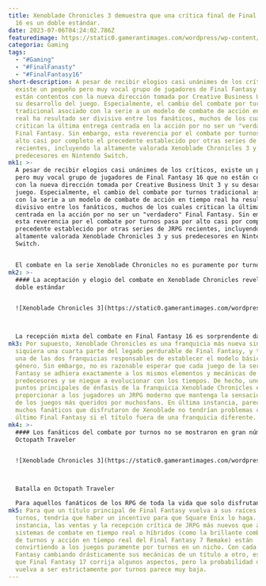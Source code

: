 ```yaml
---
title: Xenoblade Chronicles 3 demuestra que una crítica final de Final Fantasy
  16 es un doble estándar.
date: 2023-07-06T04:24:02.786Z
featuredimage: https://static0.gamerantimages.com/wordpress/wp-content/uploads/2023/07/xenoblade-chronicles-3_key-art.jpg?q=50&fit=contain&w=1140&h=&dpr=1.5
categoria: Gaming
tags:
  - "#Gaming"
  - "#FinalFanasty"
  - "#FinalFantasy16"
short-description: A pesar de recibir elogios casi unánimes de los críticos,
  existe un pequeño pero muy vocal grupo de jugadores de Final Fantasy 16 que no
  están contentos con la nueva dirección tomada por Creative Business Unit 3 y
  su desarrollo del juego. Especialmente, el cambio del combate por turnos
  tradicional asociado con la serie a un modelo de combate de acción en tiempo
  real ha resultado ser divisivo entre los fanáticos, muchos de los cuales
  critican la última entrega centrada en la acción por no ser un "verdadero"
  Final Fantasy. Sin embargo, esta reverencia por el combate por turnos pasa por
  alto casi por completo el precedente establecido por otras series de JRPG
  recientes, incluyendo la altamente valorada Xenoblade Chronicles 3 y sus
  predecesores en Nintendo Switch.
mk1: >-
  A pesar de recibir elogios casi unánimes de los críticos, existe un pequeño
  pero muy vocal grupo de jugadores de Final Fantasy 16 que no están contentos
  con la nueva dirección tomada por Creative Business Unit 3 y su desarrollo del
  juego. Especialmente, el cambio del combate por turnos tradicional asociado
  con la serie a un modelo de combate de acción en tiempo real ha resultado ser
  divisivo entre los fanáticos, muchos de los cuales critican la última entrega
  centrada en la acción por no ser un "verdadero" Final Fantasy. Sin embargo,
  esta reverencia por el combate por turnos pasa por alto casi por completo el
  precedente establecido por otras series de JRPG recientes, incluyendo la
  altamente valorada Xenoblade Chronicles 3 y sus predecesores en Nintendo
  Switch.


  El combate en la serie Xenoblade Chronicles no es puramente por turnos, sino que depende en gran medida de acciones automatizadas y tiempos de reutilización, muy similar a un MMORPG. En lo que quizás sea la mejor versión de la serie hasta ahora, la versión de Xenoblade Chronicles 3 de este modelo de combate es la más completa, ofreciendo a los jugadores muchas opciones en cómo planificar encuentros y sinergizar con los miembros del grupo. Y si bien es cierto que Final Fantasy 16 prescinde de algunas de las mecánicas de RPG más comúnmente esperadas asociadas con la serie, el cambio del combate por turnos a algo más orientado a la acción ha sido sugerido desde Final Fantasy 13 y ha sido abrazado por otras franquicias de JRPG, incluyendo Xenoblade.
mk2: >-
  #### La aceptación y elogio del combate en Xenoblade Chronicles revela un
  doble estándar


  ![Xenoblade Chronicles 3](https://static0.gamerantimages.com/wordpress/wp-content/uploads/2022/11/Xenoblade-Chronicles.jpg?q=50&fit=crop&w=1500&dpr=1.5 "Xenoblade Chronicles 3")



  La recepción mixta del combate en Final Fantasy 16 es sorprendente dado que el combate en Xenoblade Chronicles es casi universalmente apreciado. A pesar de no ser un sistema puramente por turnos, millones de fanáticos de los RPG han invertido cientos de horas en el mundo de Xenoblade Chronicles 3, y el combate en cada uno de los juegos de Xenoblade es, sin duda, el punto destacado. Después de todo, es probablemente la actividad que ocupará la mayor parte del tiempo de juego de los jugadores. El elogio para Xenoblade Chronicles 3 proviene de algunos de los mismos fanáticos que están descontentos con Final Fantasy 16, lo cual revela un doble estándar en cómo los fanáticos tratan a la franquicia de Final Fantasy.
mk3: Por supuesto, Xenoblade Chronicles es una franquicia más nueva sin ni
  siquiera una cuarta parte del legado perdurable de Final Fantasy, y tampoco es
  una de las dos franquicias responsables de establecer el modelo básico del
  género. Sin embargo, no es razonable esperar que cada juego de la serie Final
  Fantasy se adhiera exactamente a los mismos elementos y mecánicas de sus
  predecesores y se niegue a evolucionar con los tiempos. De hecho, uno de los
  puntos principales de énfasis de la franquicia Xenoblade Chronicles es
  proporcionar a los jugadores un JRPG moderno que mantenga la sensación clásica
  de los juegos más queridos por muchosfans. En última instancia, parece que
  muchos fanáticos que disfrutaron de Xenoblade no tendrían problemas con el
  último Final Fantasy si el título fuera de una franquicia diferente.
mk4: >-
  #### Los fanáticos del combate por turnos no se mostraron en gran número para
  Octopath Traveler


  ![Xenoblade Chronicles 3](https://static0.gamerantimages.com/wordpress/wp-content/uploads/2023/03/octopath-traveler-1.jpg?q=50&fit=crop&w=1500&dpr=1.5 "Xenoblade Chronicles 3")



  Batalla en Octopath Traveler

  Para aquellos fanáticos de los RPG de toda la vida que solo disfrutan de títulos con sistemas puramente por turnos, existen varios títulos más nuevos de calidad. Square Enix mismo ha revitalizado las mecánicas de RPG de estilo clásico con tanto Bravely Default como Octopath Traveler, y ambos títulos presentan sistemas de combate más reminiscentes de los grandes RPG de 16 y 32 bits. Desafortunadamente, la verdad es que estos títulos no pueden compararse con Xenoblade Chronicles y Final Fantasy en términos de ventas, lo que indica que la mayoría de los jugadores parecen preferir sistemas de combate que evolucionan más allá del modelo por turnos.
mk5: Para que un título principal de Final Fantasy vuelva a sus raíces por
  turnos, tendría que haber un incentivo para que Square Enix lo haga. En última
  instancia, las ventas y la recepción crítica de JRPG más nuevos que adoptan
  sistemas de combate en tiempo real o híbridos (como la brillante combinación
  de turnos y acción en tiempo real del Final Fantasy 7 Remake) están
  convirtiendo a los juegos puramente por turnos en un nicho. Con cada Final
  Fantasy cambiando drásticamente sus mecánicas de un título a otro, es posible
  que Final Fantasy 17 corrija algunos aspectos, pero la probabilidad de que
  vuelva a ser estrictamente por turnos parece muy baja.
---
```

